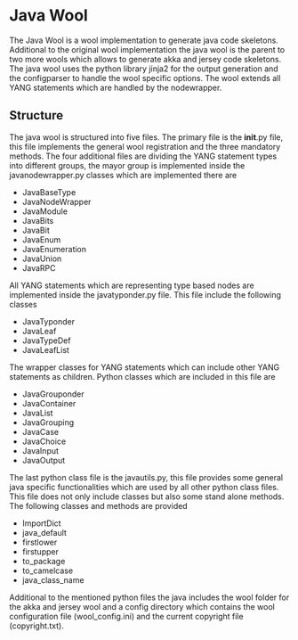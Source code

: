 # Java Wool

The Java Wool is a wool implementation to generate java code skeletons. Additional to the original wool implementation
the java wool is the parent to two more wools which allows to generate akka and jersey code skeletons. The java wool
uses the python library jinja2 for the output generation and the configparser to handle the wool specific options.
The wool extends all YANG statements which are handled by the nodewrapper.

## Structure

The java wool is structured into five files. The primary file is the __init__.py file, this file implements the general
wool registration and the three mandatory methods. The four additional files are dividing the YANG statement types
into different groups, the mayor group is implemented inside the javanodewrapper.py classes which are implemented
there are


  * JavaBaseType
  * JavaNodeWrapper
  * JavaModule
  * JavaBits
  * JavaBit
  * JavaEnum
  * JavaEnumeration
  * JavaUnion
  * JavaRPC


All YANG statements which are representing type based nodes are implemented inside the javatyponder.py file. This file
include the following classes


  * JavaTyponder
  * JavaLeaf
  * JavaTypeDef
  * JavaLeafList


The wrapper classes for YANG statements which can include other YANG statements as children. Python classes which are
included in this file are


  * JavaGrouponder
  * JavaContainer
  * JavaList
  * JavaGrouping
  * JavaCase
  * JavaChoice
  * JavaInput
  * JavaOutput


The last python class file is the javautils.py, this file provides some general java specific functionalities which are
used by all other python class files. This file does not only include classes but also some stand alone methods. The 
following classes and methods are provided


  * ImportDict
  * java_default
  * firstlower
  * firstupper
  * to_package
  * to_camelcase
  * java_class_name


Additional to the mentioned python files the java includes the wool folder for the akka and jersey wool and a config
directory which contains the wool configuration file (wool_config.ini) and the current copyright file (copyright.txt).